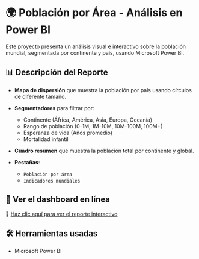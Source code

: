 # 🌍 Población por Área - Análisis en Power BI

Este proyecto presenta un análisis visual e interactivo sobre la población mundial, segmentada por continente y país, usando Microsoft Power BI.

## 📊 Descripción del Reporte

- **Mapa de dispersión** que muestra la población por país usando círculos de diferente tamaño.
- **Segmentadores** para filtrar por:
  - Continente (África, América, Asia, Europa, Oceanía)
  - Rango de población (0-1M, 1M-10M, 10M-100M, 100M+)
  - Esperanza de vida (Años promedio)
  - Mortalidad infantil
    
- **Cuadro resumen** que muestra la población total por continente y global.
- **Pestañas**:
  - `Población por área`
  - `Indicadores mundiales`
  

## 🚀 Ver el dashboard en línea

🔗 [Haz clic aquí para ver el reporte interactivo](https://app.powerbi.com/view?r=TuLinkAqui)

## 🛠️ Herramientas usadas

- Microsoft Power BI
